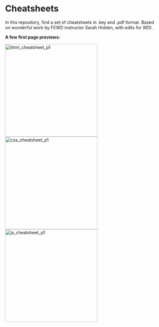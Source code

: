 # Cheatsheets

In this repository, find a set of cheatsheets in .key and .pdf format. Based on wonderful work by FEWD instructor Sarah Holden, with edits for WDI.


**A few first page previews:**


<img width="300" alt="html_cheatsheet_p1" src="https://cloud.githubusercontent.com/assets/3254910/18180079/2a75cd14-703a-11e6-876b-966f1b505758.png">

<img width="300" alt="css_cheatsheet_p1" src="https://cloud.githubusercontent.com/assets/3254910/18179996/d217d658-7039-11e6-8e1c-aea8c03a43b2.png">

<img width="300" alt="js_cheatsheet_p1" src="https://cloud.githubusercontent.com/assets/3254910/18179985/ca7d01ac-7039-11e6-932e-9ddc62d98570.png">
